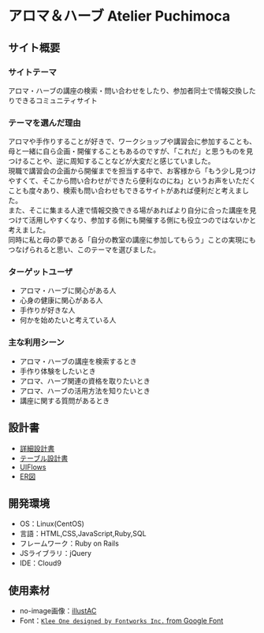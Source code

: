 # アロマ＆ハーブ Atelier Puchimoca

## サイト概要
### サイトテーマ
アロマ・ハーブの講座の検索・問い合わせをしたり、参加者同士で情報交換したりできるコミュニティサイト
​
### テーマを選んだ理由
アロマや手作りすることが好きで、ワークショップや講習会に参加することも、母と一緒に自ら企画・開催することもあるのですが、「これだ」と思うものを見つけることや、逆に周知することなどが大変だと感じていました。  
現職で講習会の企画から開催までを担当する中で、お客様から「もう少し見つけやすくて、そこから問い合わせができたら便利なのにね」というお声をいただくことも度々あり、検索も問い合わせもできるサイトがあれば便利だと考えました。  
また、そこに集まる人達で情報交換できる場があればより自分に合った講座を見つけて活用しやすくなり、参加する側にも開催する側にも役立つのではないかと考えました。  
同時に私と母の夢である「自分の教室の講座に参加してもらう」ことの実現にもつなげられると思い、このテーマを選びました。
​
### ターゲットユーザ
- アロマ・ハーブに関心がある人
- 心身の健康に関心がある人
- 手作りが好きな人
- 何かを始めたいと考えている人
​
### 主な利用シーン
- アロマ・ハーブの講座を検索するとき
- 手作り体験をしたいとき
- アロマ、ハーブ関連の資格を取りたいとき
- アロマ、ハーブの活用方法を知りたいとき
- 講座に関する質問があるとき
​
## 設計書
- [詳細設計書](https://docs.google.com/spreadsheets/d/1ZtRe9ItSrU87X3Yw8DH-QKeI0U9_QLmvx4H_xGrp8g4/edit?gid=549108681#gid=549108681)
- [テーブル設計書](https://docs.google.com/spreadsheets/d/19I_cgVlfrlFGPPXKSM_1ahIAaB9JXKG17MJwAwBomMw/edit?gid=1833438579#gid=1833438579)
- [UIFlows](https://app.diagrams.net/#G1p57FRI6JnXaQW9mkMVh_xuhN0fxZHkpd#%7B%22pageId%22%3A%22WBBe1jwM1DSf4_QIF7V9%22%7D)
- [ER図](https://app.diagrams.net/#G1x4Pj4P0w1QqcScj8cHAz2CFJP10eexI8#%7B%22pageId%22%3A%22LkA-50vI9zVlM_wPANrl%22%7D)
​
## 開発環境
- OS：Linux(CentOS)
- 言語：HTML,CSS,JavaScript,Ruby,SQL
- フレームワーク：Ruby on Rails
- JSライブラリ：jQuery
- IDE：Cloud9
​
## 使用素材
- no-image画像：[illustAC](https://www.ac-illust.com/main/detail.php?id=24660942&word=NO++IMAGE&data_type=&from_order_history=&downloader_register=success)
- Font：[`Klee One designed by Fontworks Inc.` from Google Font](https://fonts.google.com/specimen/Klee+One?script=Jpan&categoryFilters=Feeling:%2FExpressive%2FCute)
<!-- - 外部サービスの画像素材・音声素材を使用した場合は、必ずサービス名とURLを明記してください。 -->
<!-- - アプリケーションの実装に使用したgem/bootstrapのリファレンスなどの記載は不要です。 -->
<!-- - 使用しない場合は、使用素材の項目をREADMEから削除してください。 -->
<!-- - 架空の団体・題材を前提にポートフォリオを制作する場合、下記のテンプレートを当項目内に記載しましょう。 -->
<!-- 【テンプレート】 -->
<!-- 著作権を考慮し、架空のデータを扱う予定です。 -->
<!-- なお今後、実在するデータを利用する際には、事前に著作権保持者と契約を結んだ上で利用します。 -->